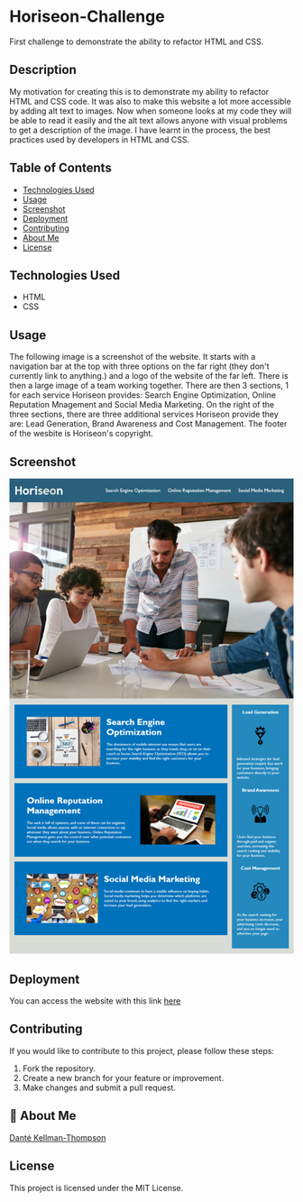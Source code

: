 # Horiseon-Challenge

First challenge to demonstrate the ability to refactor HTML and CSS.

## Description

My motivation for creating this is to demonstrate my ability to refactor HTML and CSS code. It was also to make this website a lot more accessible by adding alt text to images. Now when someone looks at my code they will be able to read it easily and the alt text allows anyone with visual problems to get a description of the image. I have learnt in the process, the best practices used by developers in HTML and CSS.

## Table of Contents

- [Technologies Used](#technology)
- [Usage](#usage)
- [Screenshot](#screenshot)
- [Deployment](#deployment)
- [Contributing](#contributing)
- [About Me](#aboutme)
- [License](#license)

## Technologies Used

- HTML
- CSS

## Usage

The following image is a screenshot of the website. It starts with a navigation bar at the top with three options on the far right (they don't currently link to anything.) and a logo of the website of the far left. There is then a large image of a team working together. There are then 3 sections, 1 for each service Horiseon provides: Search Engine Optimization, Online Reputation Mnagement and Social Media Marketing. On the right of the three sections, there are three additional services Horiseon provide they are: Lead Generation, Brand Awareness and Cost Management. The footer of the wesbite is Horiseon's copyright.

## Screenshot

![Prework Study Guide Image.](/assets/images/website-image.png)

## Deployment

You can access the website with this link [here](https://dkt15.github.io/Horiseon-Challenge/)

## Contributing

If you would like to contribute to this project, please follow these steps:

1. Fork the repository.
2. Create a new branch for your feature or improvement.
3. Make changes and submit a pull request.

## 🚀 About Me

[Danté Kellman-Thompson](https://github.com/DKT15)

## License

This project is licensed under the MIT License.
